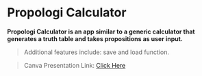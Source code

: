 # Propologi Calculator
**Propologi Calculator is an app similar to a generic calculator that generates a truth table and takes propositions as user input.**

> Additional features include: save and load function.


> Canva Presentation Link: [Click Here](https://www.canva.com/design/DAFU63rBUzE/_2qL3NSsJs6WBGCveMHBpg/viewutm_content=DAFU63rBUzE&utm_campaign=designshare&utm_medium=link&utm_source=publishsharelink)
